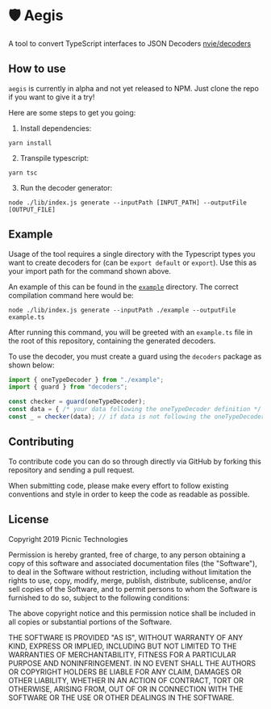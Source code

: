 # 🛡 Aegis

A tool to convert TypeScript interfaces to JSON Decoders [nvie/decoders](https://github.com/nvie/decoders)

## How to use

`aegis` is currently in alpha and not yet released to NPM.
Just clone the repo if you want to give it a try!

Here are some steps to get you going:
1) Install dependencies:

`yarn install`

2) Transpile typescript:

`yarn tsc`

3) Run the decoder generator:

`node ./lib/index.js generate --inputPath [INPUT_PATH] --outputFile [OUTPUT_FILE]`

## Example

Usage of the tool requires a single directory with the Typescript types you want to create decoders for (can be `export default` or `export`). Use this as your import path for the command shown above.

An example of this can be found in the [`example`](./example) directory. The correct compilation command here would be:

`node ./lib/index.js generate --inputPath ./example --outputFile example.ts`

After running this command, you will be greeted with an `example.ts` file in the root of this repository, containing the generated decoders.

To use the decoder, you must create a guard using the `decoders` package as shown below:

```ts
import { oneTypeDecoder } from "./example";
import { guard } from "decoders";

const checker = guard(oneTypeDecoder);
const data = { /* your data following the oneTypeDecoder definition */ };
const _ = checker(data); // if data is not following the oneTypeDecoder definition, this will throw an error
```

## Contributing

To contribute code you can do so through directly via GitHub by forking this repository and sending a pull request.

When submitting code, please make every effort to follow existing conventions and style in order to keep the code as readable as possible.

## License

Copyright 2019 Picnic Technologies

Permission is hereby granted, free of charge, to any person obtaining a copy of this software and associated documentation files (the "Software"), to deal in the Software without restriction, including without limitation the rights to use, copy, modify, merge, publish, distribute, sublicense, and/or sell copies of the Software, and to permit persons to whom the Software is furnished to do so, subject to the following conditions:

The above copyright notice and this permission notice shall be included in all copies or substantial portions of the Software.

THE SOFTWARE IS PROVIDED "AS IS", WITHOUT WARRANTY OF ANY KIND, EXPRESS OR IMPLIED, INCLUDING BUT NOT LIMITED TO THE WARRANTIES OF MERCHANTABILITY, FITNESS FOR A PARTICULAR PURPOSE AND NONINFRINGEMENT. IN NO EVENT SHALL THE AUTHORS OR COPYRIGHT HOLDERS BE LIABLE FOR ANY CLAIM, DAMAGES OR OTHER LIABILITY, WHETHER IN AN ACTION OF CONTRACT, TORT OR OTHERWISE, ARISING FROM, OUT OF OR IN CONNECTION WITH THE SOFTWARE OR THE USE OR OTHER DEALINGS IN THE SOFTWARE.
